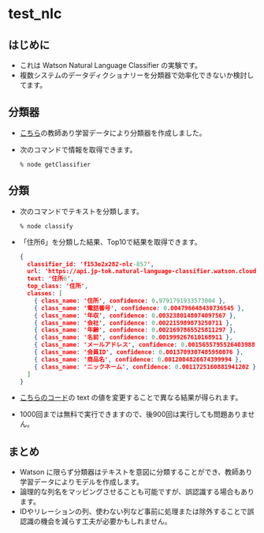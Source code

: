 # test_nlc

## はじめに
* これは Watson Natural Language Classifier の実験です。
* 複数システムのデータディクショナリーを分類器で効率化できないか検討してます。

## 分類器
* [こちら](./training-data.csv)の教師あり学習データにより分類器を作成しました。
* 次のコマンドで情報を取得できます。

    ```shell
    % node getClassifier 
    ```

## 分類
* 次のコマンドでテキストを分類します。

    ```shell
    % node classify
    ```
  
* 「住所6」を分類した結果、Top10で結果を取得できます。

    ```json
    {
      classifier_id: 'f153e2x282-nlc-857',
      url: 'https://api.jp-tok.natural-language-classifier.watson.cloud.ibm.com/instances/fd9ad2f7-cebe-45cb-a29a-7ba3947e6440/v1/classifiers/f153e2x282-nlc-857',
      text: '住所6',
      top_class: '住所',
      classes: [
        { class_name: '住所', confidence: 0.9791791933573004 },
        { class_name: '電話番号', confidence: 0.004796648430736545 },
        { class_name: '年収', confidence: 0.0032380148074097567 },
        { class_name: '会社', confidence: 0.002215989873250711 },
        { class_name: '年齢', confidence: 0.0021697865525811297 },
        { class_name: '名前', confidence: 0.001999267610168911 },
        { class_name: 'メールアドレス', confidence: 0.0015655795526403988 },
        { class_name: '会員ID', confidence: 0.0013709307485950076 },
        { class_name: '商品名', confidence: 0.0012004826674399994 },
        { class_name: 'ニックネーム', confidence: 0.0011725160881941202 }
      ]
    }
    ```

* [こちらのコード](./classify.js)の text の値を変更することで異なる結果が得られます。
* 1000回までは無料で実行できますので、後900回は実行しても問題ありません。

## まとめ
* Watson に限らず分類器はテキストを意図に分類することができ、教師あり学習データによりモデルを作成します。
* 論理的な列名をマッピングさせることも可能ですが、誤認識する場合もあります。
* IDやリレーションの列、使わない列など事前に処理または除外することで誤認識の機会を減らす工夫が必要かもしれません。
